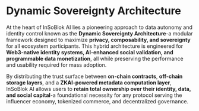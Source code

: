 # Dynamic Sovereignty Architecture

At the heart of InSoBlok AI lies a pioneering approach to data autonomy and identity control known as the **Dynamic Sovereignty Architecture**-a modular framework designed to maximize **privacy, composability, and sovereignty** for all ecosystem participants. This hybrid architecture is engineered for **Web3-native identity systems, AI-enhanced social validation, and programmable data monetization**, all while preserving the performance and usability required for mass adoption.

By distributing the trust surface between **on-chain contracts**, **off-chain storage layers**, and a **ZKAI-powered metadata computation layer**, InSoBlok AI allows users to **retain total ownership over their identity, data, and social capital**-a foundational necessity for any protocol serving the influencer economy, tokenized commerce, and decentralized governance.
